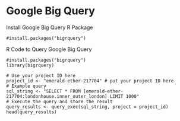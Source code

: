 # Google Big Query

Install Google Big Query R Package
```
#install.packages("bigrquery")
```

R Code to Query Google Big Query
```
#install.packages("bigrquery")
library(bigrquery)

# Use your project ID here
project_id <- "emerald-ether-217704" # put your project ID here
# Example query
sql_string <- "SELECT * FROM [emerald-ether-217704:londonhouse.inner_outer_london] LIMIT 1000"
# Execute the query and store the result
query_results <- query_exec(sql_string, project = project_id)
head(query_results)
```
